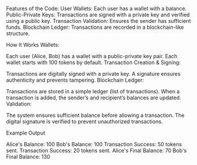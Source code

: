 Features of the Code:
User Wallets: Each user has a wallet with a balance.
Public-Private Keys: Transactions are signed with a private key and verified using a public key.
Transaction Validation: Ensures the sender has sufficient funds.
Blockchain Ledger: Transactions are recorded in a blockchain-like structure.


How It Works
Wallets:

Each user (Alice, Bob) has a wallet with a public-private key pair.
Each wallet starts with 100 tokens by default.
Transaction Creation & Signing:

Transactions are digitally signed with a private key.
A signature ensures authenticity and prevents tampering.
Blockchain Ledger:

Transactions are stored in a simple ledger (list of transactions).
When a transaction is added, the sender’s and recipient’s balances are updated.
Validation:

The system ensures sufficient balance before allowing a transaction.
The digital signature is verified to prevent unauthorized transactions.


Example Output

Alice's Balance: 100
Bob's Balance: 100
Transaction Success: 50 tokens sent.
Transaction Success: 20 tokens sent.
Alice's Final Balance: 70
Bob's Final Balance: 130
